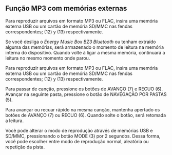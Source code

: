 ## Função MP3 com memórias externas

Para reproduzir arquivos em formato MP3 ou FLAC, insira uma memória externa USB ou um cartão de memória SD/MMC nas fendas correspondentes; (12) y (13) respectivamente.

Se você desliga o *Energy Music Box BZ3 Bluetooth* ou tenham extraído alguma das memórias, será armazenado o momento de leitura na memória interna do dispositivo. Quando volte à ligar a mesma memória, continuará a leitura no mesmo momento onde parou.

Para reproduzir arquivos em formato MP3 ou FLAC, insira uma memória externa USB ou um cartão de memória SD/MMC nas fendas correspondentes; (12) y (13) respectivamente.

Para passar de canção, pressione os botões de AVANÇO (7) e RECUO (6). Avançar na seguinte pasta, pressione o botão de NAVEGAÇÃO POR PASTAS (5).

Para avançar ou recuar rápido na mesma canção, mantenha apertado os botões de AVANÇO (7) ou RECUO (6). Quando solte o botão, será retomada a leitura.

Você pode alterar o modo de reprodução através de memórias USB e SD/MMC, pressionando o botão MODE (3) por 2 segundos. Dessa forma, você pode escolher entre modo de reprodução normal, aleatória ou repetição da pista.


